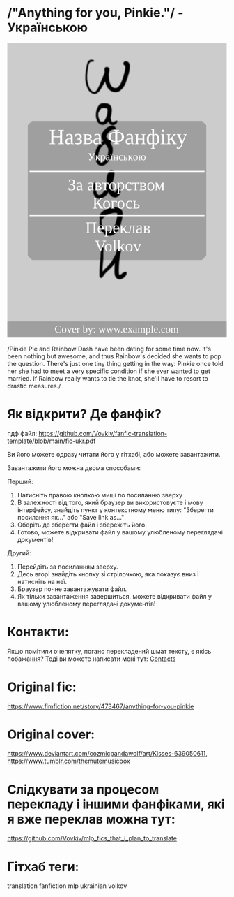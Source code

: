 # /"Anything for you, Pinkie."/ - Українською
![обкладинка](https://github.com/Vovkiv/Anything_for_you_Pinkie-ukr/blob/main/src/cover-ukr.png?raw=true)

/Pinkie Pie and Rainbow Dash have been dating for some time now. It's been nothing but awesome, and thus Rainbow's decided she wants to pop the question. There's just one tiny thing getting in the way: Pinkie once told her she had to meet a very specific condition if she ever wanted to get married. If Rainbow really wants to tie the knot, she'll have to resort to drastic measures./

# Як відкрити? Де фанфік?
пдф файл: https://github.com/Vovkiv/fanfic-translation-template/blob/main/fic-ukr.pdf

Ви його можете одразу читати його у гітхабі, або можете завантажити.

Завантажити його можна двома способами:

Перший:

1. Натисніть правою кнопкою миші по посиланню зверху
2. В залежності від того, який браузер ви використовуєте і мову інтерфейсу, знайдіть пункт у контекстному меню типу: "Зберегти посилання як..." або "Save link as..."
3. Оберіть де зберегти файл і збережіть його.
4. Готово, можете відкривати файл у вашому улюбленому переглядачі документів!

Другий:

1. Перейдіть за посиланням зверху.
2. Десь вгорі знайдіть кнопку зі стрілочкою, яка показує вниз і натисніть на неї.
3. Браузер почне завантажувати файл.
4. Як тільки завантаження завершиться, можете відкривати файл у вашому улюбленому переглядачі документів!

# Контакти:
Якщо помітили очепятку, погано перекладений шмат тексту, є якісь побажання?
Тоді ви можете написати мені тут: [Contacts](https://github.com/Vovkiv/mlp_fics_that_i_plan_to_translate/tree/main#contacts)

# Original fic:
https://www.fimfiction.net/story/473467/anything-for-you-pinkie

# Original cover:
https://www.deviantart.com/cozmicpandawolf/art/Kisses-639050611, https://www.tumblr.com/themutemusicbox

# Слідкувати за процесом перекладу і іншими фанфіками, які я вже переклав можна тут:
https://github.com/Vovkiv/mlp_fics_that_i_plan_to_translate

# Гітхаб теги:
translation fanfiction mlp ukrainian volkov
